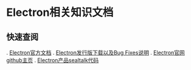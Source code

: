 # Electron相关知识文档

## 快速查阅

. [Electron官方文档](https://electron.atom.io/docs/)
. [Electron发行版下载以及Bug Fixes说明](https://electron.atom.io/releases/)
. [Electron官网github主页](https://github.com/electron/electron)
. [Electron产品sealtalk代码](https://github.com/sealtalk/sealtalk-desktop)

## 

